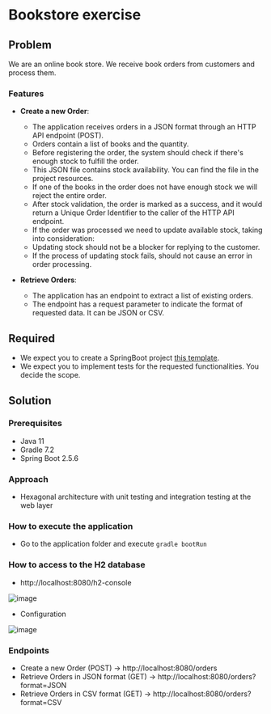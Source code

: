 # Bookstore exercise

## Problem

We are an online book store. We receive book orders from customers and process them.

### Features

- **Create a new Order**:
  - The application receives orders in a JSON format through an HTTP API endpoint (POST).
  - Orders contain a list of books and the quantity.
  - Before registering the order, the system should check if there's enough stock to fulfill the order.
  - This JSON file contains stock availability. You can find the file in the project resources.
  - If one of the books in the order does not have enough stock we will reject the entire order.
  - After stock validation, the order is marked as a success, and it would return a Unique Order Identifier to the caller of the HTTP API endpoint.
  - If the order was processed we need to update available stock, taking into consideration:
  - Updating stock should not be a blocker for replying to the customer.
  - If the process of updating stock fails, should not cause an error in order processing.

- **Retrieve Orders**:
  - The application has an endpoint to extract a list of existing orders.
  - The endpoint has a request parameter to indicate the format of requested data. It can be JSON or CSV.

## Required

- We expect you to create a SpringBoot project [this template](https://start.spring.io/#!type=maven-project&language=java&platformVersion=2.5.2.RELEASE&packaging=jar&jvmVersion=11&groupId=com.adobe&artifactId=bookstore&name=bookstore&description=Book%20Store&packageName=com.adobe.bookstore&dependencies=web,data-jpa,h2).
- We expect you to implement tests for the requested functionalities. You decide the scope.

## Solution

### Prerequisites

- Java 11
- Gradle 7.2
- Spring Boot 2.5.6

### Approach

- Hexagonal architecture with unit testing and integration testing at the web layer

### How to execute the application

- Go to the application folder and execute ```gradle bootRun```

### How to access to the H2 database

- http://localhost:8080/h2-console

![image](https://user-images.githubusercontent.com/79670932/143311734-de992639-4d3c-4038-bc3a-8a2b719398d5.png)

- Configuration

![image](https://user-images.githubusercontent.com/79670932/143311830-6eee2529-4bc7-4110-94e8-5e60d07985a1.png)

### Endpoints

- Create a new Order (POST) -> http://localhost:8080/orders
- Retrieve Orders in JSON format (GET) -> http://localhost:8080/orders?format=JSON
- Retrieve Orders in CSV format (GET) -> http://localhost:8080/orders?format=CSV
